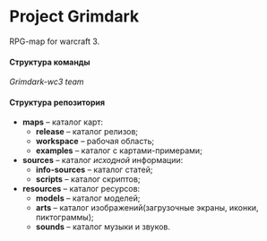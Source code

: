 # Project Grimdark
RPG-map for warcraft 3.

#### Структура команды
*Grimdark-wc3 team*


#### Структура репозитория
* **maps** &ndash; каталог карт:
  * **release**  &ndash; каталог релизов;
  * **workspace** &ndash; рабочая область;
  * **examples** &ndash; каталог с картами-примерами;
* **sources** &ndash; каталог *исходной* информации:
  * **info-sources**  &ndash; каталог статей;
  * **scripts** &ndash; каталог скриптов;
* **resources** &ndash; каталог ресурсов:
  * **models**  &ndash; каталог моделей;
  * **arts** &ndash; каталог изображений(загрузочные экраны, иконки, пиктограммы);
  * **sounds** &ndash; каталог музыки и звуков.
